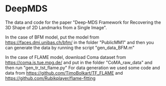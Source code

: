 # DeepMDS
The data and code for the paper "Deep-MDS Framework for Recovering the 3D Shape of 2D Landmarks from a Single Image".

In the case of BFM model, put the model from 
https://faces.dmi.unibas.ch/bfm/
in the folder "PublicMM1" and then you can generate the data by running the script "gen_data_BFM.m"

In the case of FLAME model, download Coma dataset from
https://coma.is.tue.mpg.de/
and put in the folder "CoMA_raw_data" and then run "gen_tr_tst_flame.py"
For data generation we used some code and data from 
https://github.com/TimoBolkart/TF_FLAME
and 
https://github.com/Rubikplayer/flame-fitting
